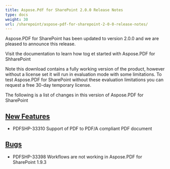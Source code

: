 ```yaml
---
title: Aspose.Pdf for SharePoint 2.0.0 Release Notes
type: docs
weight: 30
url: /sharepoint/aspose-pdf-for-sharepoint-2-0-0-release-notes/
---
```


Aspose.PDF for SharePoint has been updated to version 2.0.0 and we are pleased to announce this release.

Visit the documentation to learn how tog et started with Aspose.PDF for ShharePoint

Note this download contains a fully working version of the product, however without a license set it will run in evaluation mode with some limitations. To test Aspose.PDF for SharePoint without these evaluation limitations you can request a free 30-day temporary license.

The following is a list of changes in this version of Aspose.PDF for SharePoint
## <ins>**New Features**
- PDFSHP-33310 Support of PDF to PDF/A compliant PDF document
## <ins>**Bugs**
- PDFSHP-33398 Workflows are not working in Aspose.PDF for SharePoint 1.9.3
